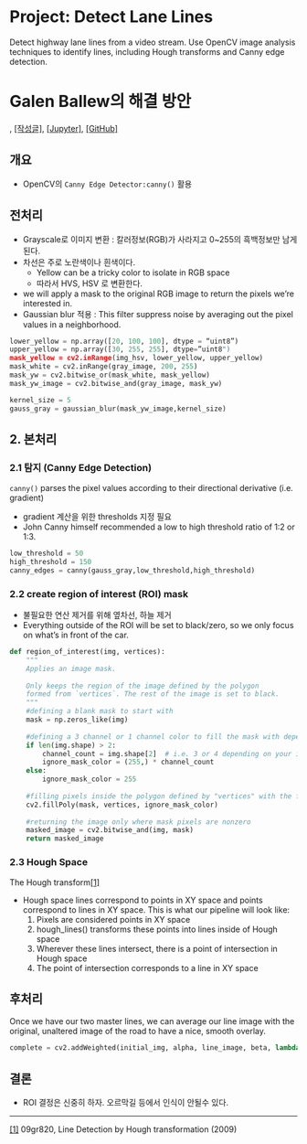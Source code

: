 # Project: Detect Lane Lines
Detect highway lane lines from a video stream. 
Use OpenCV image analysis techniques to identify lines, including Hough transforms and Canny edge detection.

# Galen Ballew의 해결 방안 
, [[작성글]](https://medium.com/@galen.ballew/opencv-lanedetection-419361364fc0#.3w63mejkm), [[Jupyter]](https://github.com/galenballew/Lane-Detection-OpenCV/blob/master/P1.ipynb), [[GitHub]](https://github.com/galenballew/Lane-Detection-OpenCV)

## 개요 
- OpenCV의 `Canny Edge Detector:canny()` 활용 


## 전처리 
- Grayscale로 이미지 변환 : 칼러정보(RGB)가 사라지고 0~255의 흑백정보만 남게 된다. 
- 차선은 주로 노란색이나 흰색이다. 
    - Yellow can be a tricky color to isolate in RGB space
    - 따라서 HVS, HSV 로 변환한다. 
- we will apply a mask to the original RGB image to return the pixels we’re interested in.
- Gaussian blur 적용 : This filter suppress noise by averaging out the pixel values in a neighborhood.


```python
lower_yellow = np.array([20, 100, 100], dtype = “uint8”)
upper_yellow = np.array([30, 255, 255], dtype=”uint8")
mask_yellow = cv2.inRange(img_hsv, lower_yellow, upper_yellow)
mask_white = cv2.inRange(gray_image, 200, 255)
mask_yw = cv2.bitwise_or(mask_white, mask_yellow)
mask_yw_image = cv2.bitwise_and(gray_image, mask_yw)

kernel_size = 5
gauss_gray = gaussian_blur(mask_yw_image,kernel_size)
```

## 2. 본처리 
### 2.1 탐지 (Canny Edge Detection)
`canny()` parses the pixel values according to their directional derivative (i.e. gradient)
- gradient 계산을 위한 thresholds 지정 필요 
- John Canny himself recommended a low to high threshold ratio of 1:2 or 1:3.

```python
low_threshold = 50
high_threshold = 150
canny_edges = canny(gauss_gray,low_threshold,high_threshold)
```

### 2.2 create region of interest (ROI) mask 
- 불필요한 연산 제거를 위해 옆차선, 하늘 제거 
- Everything outside of the ROI will be set to black/zero, so we only focus on what’s in front of the car. 

```python
def region_of_interest(img, vertices):
    """
    Applies an image mask.
    
    Only keeps the region of the image defined by the polygon
    formed from `vertices`. The rest of the image is set to black.
    """
    #defining a blank mask to start with
    mask = np.zeros_like(img)   
    
    #defining a 3 channel or 1 channel color to fill the mask with depending on the input image
    if len(img.shape) > 2:
        channel_count = img.shape[2]  # i.e. 3 or 4 depending on your image
        ignore_mask_color = (255,) * channel_count
    else:
        ignore_mask_color = 255
        
    #filling pixels inside the polygon defined by "vertices" with the fill color    
    cv2.fillPoly(mask, vertices, ignore_mask_color)
    
    #returning the image only where mask pixels are nonzero
    masked_image = cv2.bitwise_and(img, mask)
    return masked_image
```

### 2.3 Hough Space
The Hough transform[[1]](#Hough) 
* Hough space lines correspond to points in XY space and points correspond to lines in XY space. This is what our pipeline will look like:
    1. Pixels are considered points in XY space
    2. hough_lines() transforms these points into lines inside of Hough space
    3. Wherever these lines intersect, there is a point of intersection in Hough space
    4. The point of intersection corresponds to a line in XY space



## 후처리 
Once we have our two master lines, we can average our line image with the original, unaltered image of the road to have a nice, smooth overlay. 
```python
complete = cv2.addWeighted(initial_img, alpha, line_image, beta, lambda)
```

## 결론
* ROI 결정은 신중히 하자. 오르막길 등에서 인식이 안될수 있다. 


---
<a name="Hough">[[1]](http://web.ipac.caltech.edu/staff/fmasci/home/astro_refs/HoughTrans_lines_09.pdf)</a>  09gr820, Line Detection by Hough transformation (2009)  <br/> 